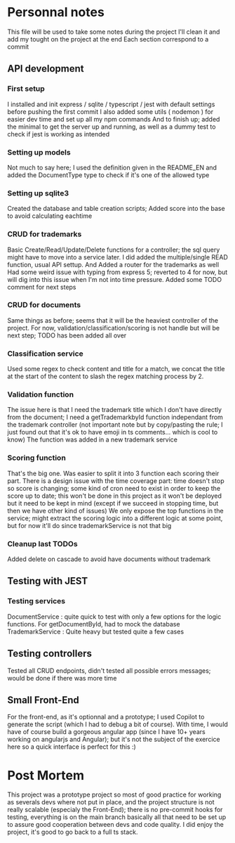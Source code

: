 # Personnal notes

This file will be used to take some notes during the project
I'll clean it and add my tought on the project at the end
Each section correspond to a commit

## API development
### First setup

I installed and init express / sqlite / typescript / jest with default settings before pushing the first commit
I also added some utils ( nodemon ) for easier dev time and set up all my npm commands
And to finish up; added the minimal to get the server up and running, as well as a dummy test to check if jest is working as intended

### Setting up models

Not much to say here; I used the definition given in the README_EN and added the DocumentType type to check if it's one of the allowed type

### Setting up sqlite3

Created the database and table creation scripts; Added score into the base to avoid calculating eachtime

### CRUD for trademarks

Basic Create/Read/Update/Delete functions for a controller; the sql query might have to move into a service later. I did added the multiple/single READ function, usual API settup.
And Added a router for the trademarks as well
Had some weird issue with typing from express 5; reverted to 4 for now, but will dig into this issue when I'm not into time pressure.
Added some TODO comment for next steps

### CRUD for documents

Same things as before; seems that it will be the heaviest controller of the project.
For now, validation/classification/scoring is not handle but will be next step; TODO has been added all over


### Classification service

Used some regex to check content and title for a match, we concat the title at the start of the content to slash the regex matching process by 2.

### Validation function

The issue here is that I need the trademark title which I don't have directly from the document; I need a getTrademarkbyId function independant from the trademark controller
(not important note but by copy/pasting the rule; I just found out that it's ok to have emoji in ts comments... which is cool to know)
The function was added in a new trademark service

### Scoring function

That's the big one. Was easier to split it into 3 function each scoring their part.
There is a design issue with the time coverage part: time doesn't stop so score is changing; some kind of cron need to exist in order to keep the score up to date; this won't be done in this project as it won't be deployed but it need to be kept in mind (except if we succeed in stopping time, but then we have other kind of issues)
We only expose the top functions in the service; might extract the scoring logic into a different logic at some point, but for now it'll do since trademarkService is not that big

### Cleanup last TODOs

Added delete on cascade to avoid have documents without trademark

## Testing with JEST

### Testing services

DocumentService : quite quick to test with only a few options for the logic functions. For getDocumentById, had to mock the database
TrademarkService : Quite heavy but tested quite a few cases

## Testing controllers

Tested all CRUD endpoints, didn't tested all possible errors messages; would be done if there was more time

## Small Front-End

For the front-end, as it's optionnal and a prototype; I used Copilot to generate the script (which I had to debug a bit of course). With time, I would have of course build a gorgeous angular app (since I have 10+ years working on angularjs and Angular); but it's not the subject of the exercice here so a quick interface is perfect for this :)

# Post Mortem

This project was a prototype project so most of good practice for working as severals devs where not put in place, and the project structure is not really scalable (especialy the Front-End); there is no pre-commit hooks for testing, everything is on the main branch basically all that need to be set up to assure good cooperation between devs and code quality.
I did enjoy the project, it's good to go back to a full ts stack.
